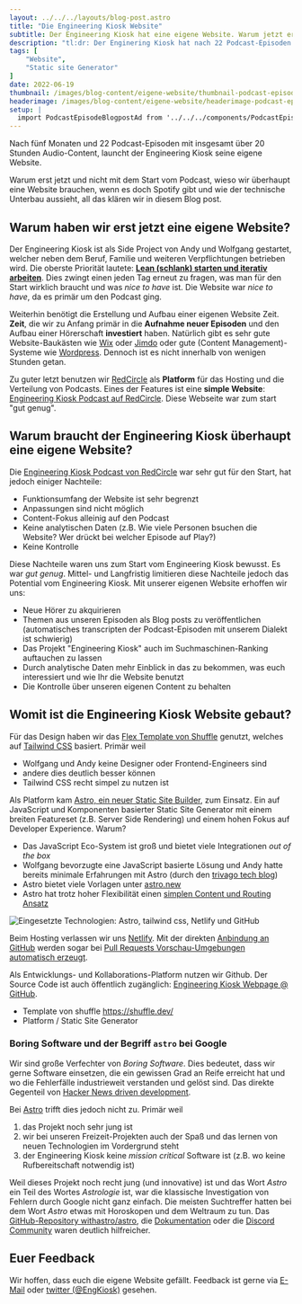 ```yaml
---
layout: ../../../layouts/blog-post.astro
title: "Die Engineering Kiosk Website"
subtitle: Der Engineering Kiosk hat eine eigene Website. Warum jetzt erst, was wir uns erhoffen und womit diese technisch umgesetzt wurde.
description: "tl:dr: Der Enginering Kiosk hat nach 22 Podcast-Episoden eine eigene Website. Gebaut mit dem static site builder [Astro](https://astro.build/). Source code ist auf [EngineeringKiosk/webpage @ Github](https://github.com/EngineeringKiosk/webpage) verfügbar."
tags: [
    "Website",
    "Static site Generator"
]
date: 2022-06-19
thumbnail: /images/blog-content/eigene-website/thumbnail-podcast-episode-overview.png
headerimage: /images/blog-content/eigene-website/headerimage-podcast-episode-overview.png
setup: |
  import PodcastEpisodeBlogpostAd from '../../../components/PodcastEpisodeBlogpostAd.astro'
---
```


Nach fünf Monaten und 22 Podcast-Episoden mit insgesamt über 20 Stunden Audio-Content, launcht der Engineering Kiosk seine eigene Website.

Warum erst jetzt und nicht mit dem Start vom Podcast, wieso wir überhaupt eine Website brauchen, wenn es doch Spotify gibt und wie der technische Unterbau aussieht, all das klären wir in diesem Blog post.

## Warum haben wir erst jetzt eine eigene Website?

Der Engineering Kiosk ist als Side Project von Andy und Wolfgang gestartet, welcher neben dem Beruf, Familie und weiteren Verpflichtungen betrieben wird.
Die oberste Priorität lautete: [**Lean (schlank) starten und iterativ arbeiten**](https://de.wikipedia.org/wiki/Lean_Development).
Dies zwingt einen jeden Tag erneut zu fragen, was man für den Start wirklich braucht und was *nice to have* ist.
Die Website war *nice to have*, da es primär um den Podcast ging.

Weiterhin benötigt die Erstellung und Aufbau einer eigenen Website Zeit.
**Zeit**, die wir zu Anfang primär in die **Aufnahme neuer Episoden** und den Aufbau einer Hörerschaft **investiert** haben.
Natürlich gibt es sehr gute Website-Baukästen wie [Wix](https://de.wix.com/) oder [Jimdo](https://www.jimdo.com/) oder gute (Content Management)-Systeme wie [Wordpress](https://wordpress.com/).
Dennoch ist es nicht innerhalb von wenigen Stunden getan.

Zu guter letzt benutzen wir [RedCircle](https://redcircle.com/) als **Platform** für das Hosting und die Verteilung von Podcasts.
Eines der Features ist eine **simple Website**: [Engineering Kiosk Podcast auf RedCircle](https://redcircle.com/shows/engineeringkiosk).
Diese Webseite war zum start "gut genug".

## Warum braucht der Engineering Kiosk überhaupt eine eigene Website?

Die [Engineering Kiosk Podcast von RedCircle](https://redcircle.com/shows/engineeringkiosk) war sehr gut für den Start, hat jedoch einiger Nachteile:

- Funktionsumfang der Website ist sehr begrenzt
- Anpassungen sind nicht möglich
- Content-Fokus alleinig auf den Podcast  
- Keine analytischen Daten (z.B. Wie viele Personen bsuchen die Website? Wer drückt bei welcher Episode auf Play?)
- Keine Kontrolle

Diese Nachteile waren uns zum Start vom Engineering Kiosk bewusst.
Es war *gut genug*.
Mittel- und Langfristig limitieren diese Nachteile jedoch das Potential vom Engineering Kiosk.
Mit unserer eigenen Website erhoffen wir uns:

* Neue Hörer zu akquirieren
* Themen aus unseren Episoden als Blog posts zu veröffentlichen (automatisches transcripten der Podcast-Episoden mit unserem Dialekt ist schwierig)
* Das Projekt "Engineering Kiosk" auch im Suchmaschinen-Ranking auftauchen zu lassen
* Durch analytische Daten mehr Einblick in das zu bekommen, was euch interessiert und wie Ihr die Website benutzt
* Die Kontrolle über unseren eigenen Content zu behalten

<PodcastEpisodeBlogpostAd episode="21" />

## Womit ist die Engineering Kiosk Website gebaut?

Für das Design haben wir das [Flex Template von Shuffle](https://shuffle.dev/marketplace/flex) genutzt, welches auf [Tailwind CSS](https://tailwindcss.com/) basiert.
Primär weil

* Wolfgang und Andy keine Designer oder Frontend-Engineers sind
* andere dies deutlich besser können
* Tailwind CSS recht simpel zu nutzen ist

Als Platform kam [Astro, ein neuer Static Site Builder](https://astro.build/), zum Einsatz.
Ein auf JavaScript und Komponenten basierter Static Site Generator mit einem breiten Featureset (z.B. Server Side Rendering) und einem hohen Fokus auf Developer Experience.
Warum?

* Das JavaScript Eco-System ist groß und bietet viele Integrationen *out of the box*
* Wolfgang bevorzugte eine JavaScript basierte Lösung und Andy hatte bereits minimale Erfahrungen mit Astro (durch den [trivago tech blog](https://tech.trivago.com))
* Astro bietet viele Vorlagen unter [astro.new](https://astro.new/)
* Astro hat trotz hoher Flexibilität einen [simplen Content und Routing Ansatz](https://docs.astro.build/en/core-concepts/routing/)

![Eingesetzte Technologien: Astro, tailwind css, Netlify und GitHub](/images/blog-content/eigene-website/brand-logos.png "Eingesetzte Technologien: Astro, tailwind css, Netlify und GitHub")

Beim Hosting verlassen wir uns [Netlify](https://www.netlify.com/).
Mit der direkten [Anbindung an GitHub](https://github.com/apps/netlify) werden sogar bei [Pull Requests Vorschau-Umgebungen automatisch erzeugt](https://github.com/EngineeringKiosk/webpage/pull/54).

Als Entwicklungs- und Kollaborations-Platform nutzen wir Github.
Der Source Code ist auch öffentlich zugänglich: [Engineering Kiosk Webpage @ GitHub](https://github.com/EngineeringKiosk/webpage).

- Template von shuffle https://shuffle.dev/
- Platform / Static Site Generator

### Boring Software und der Begriff `astro` bei Google 

Wir sind große Verfechter von *Boring Software*.
Dies bedeutet, dass wir gerne Software einsetzen, die ein gewissen Grad an Reife erreicht hat und wo die Fehlerfälle industrieweit verstanden und gelöst sind.
Das direkte Gegenteil von [Hacker News driven development](https://devdriven.by/hn/).

Bei [Astro](https://astro.build/) trifft dies jedoch nicht zu.
Primär weil

1. das Projekt noch sehr jung ist
2. wir bei unseren Freizeit-Projekten auch der Spaß und das lernen von neuen Technologien im Vordergrund steht
3. der Engineering Kiosk keine *mission critical* Software ist (z.B. wo keine Rufbereitschaft notwendig ist)

Weil dieses Projekt noch recht jung (und innovative) ist und das Wort *Astro* ein Teil des Wortes *Astrologie* ist, war die klassische Investigation von Fehlern durch Google nicht ganz einfach.
Die meisten Suchtreffer hatten bei dem Wort *Astro* etwas mit Horoskopen und dem Weltraum zu tun.
Das [GitHub-Repository withastro/astro](https://github.com/withastro/astro), die [Dokumentation](https://docs.astro.build/en/getting-started/) oder die [Discord Community](https://astro.build/chat) waren deutlich hilfreicher. 

## Euer Feedback

Wir hoffen, dass euch die eigene Website gefällt.
Feedback ist gerne via [E-Mail](mailto:stehtisch@engineeringkiosk.dev) oder [twitter (@EngKiosk)](https://twitter.com/EngKiosk) gesehen.